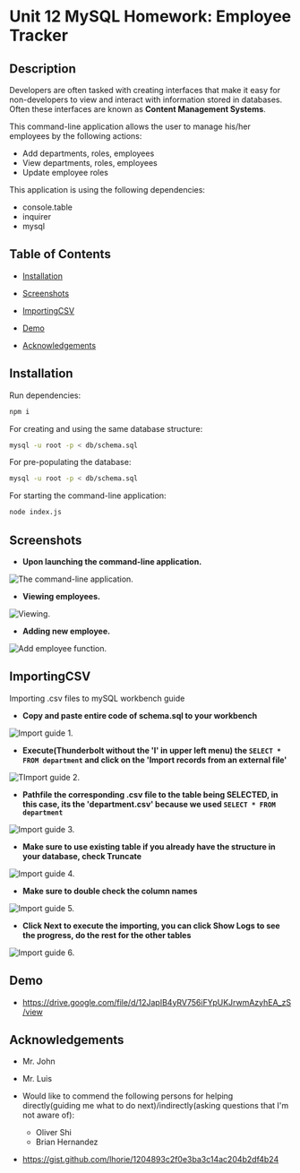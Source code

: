 # Unit 12 MySQL Homework: Employee Tracker
## Description
Developers are often tasked with creating interfaces that make it easy for non-developers to view and interact with information stored in databases. Often these interfaces are known as **Content Management Systems**.  

This command-line application allows the user to manage his/her employees by the following actions:
 - Add departments, roles, employees
 - View departments, roles, employees
 - Update employee roles

This application is using the following dependencies:
 - console.table
 - inquirer
 - mysql

 ## Table of Contents

* [Installation](#installation)

* [Screenshots](#screenshots)

* [ImportingCSV](#importingCSV)

* [Demo](#demo)

* [Acknowledgements](#acknowledgements)

## Installation

Run dependencies:

```bash
npm i
```

For creating and using the same database structure:

```bash
mysql -u root -p < db/schema.sql
```

For pre-populating the database:

```bash
mysql -u root -p < db/schema.sql
```

For starting the command-line application:

```bash
node index.js
```

## Screenshots

- **Upon launching the command-line application.** 

![The command-line application.](./assets/cmd-prog-screenshots/cmd-prog-view.png)

- **Viewing employees.** 

![Viewing.](./assets/cmd-prog-screenshots/cmd-prog-view.png)

- **Adding new employee.**  

![Add employee function.](./assets/cmd-prog-screenshots/cmd-prog-add.png)

## ImportingCSV

Importing .csv files to mySQL workbench guide

- **Copy and paste entire code of schema.sql to your workbench** 

![Import guide 1.](./assets/apply-db-guide/1db-apply.png)

- **Execute(Thunderbolt without the 'I' in upper left menu) the `SELECT * FROM department` and click on the 'Import records from an external file'** 

![TImport guide 2.](./assets/apply-db-guide/2db-importrecords.png)

- **Pathfile the corresponding .csv file to the table being SELECTED, in this case, its the 'department.csv' because we used `SELECT * FROM department`** 

![Import guide 3.](./assets/apply-db-guide/3db-importfilepath.png)

- **Make sure to use existing table if you already have the structure in your database, check Truncate** 

![Import guide 4.](./assets/apply-db-guide/4db-truncate.png)

- **Make sure to double check the column names** 

![Import guide 5.](./assets/apply-db-guide/5db-double-check.png)

- **Click Next to execute the importing, you can click Show Logs to see the progress, do the rest for the other tables** 

![Import guide 6.](./assets/apply-db-guide/6db-importexecute.png)

## Demo

- https://drive.google.com/file/d/12JapIB4yRV756iFYpUKJrwmAzyhEA_zS/view


## Acknowledgements
- Mr. John
- Mr. Luis
- Would like to commend the following persons for helping directly(guiding me what to do next)/indirectly(asking questions that I'm not aware of):
  - Oliver Shi
  - Brian Hernandez

- https://gist.github.com/lhorie/1204893c2f0e3ba3c14ac204b2df4b24